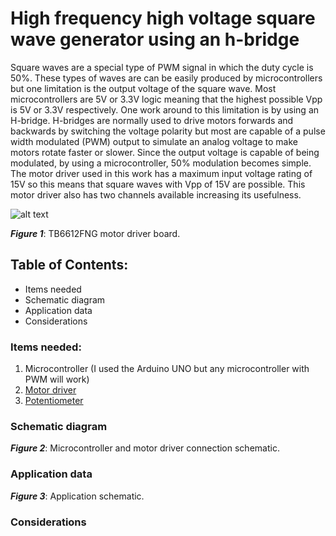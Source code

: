 # High frequency high voltage square wave generator using an h-bridge

Square waves are a special type of PWM signal in which the duty cycle is 50%. These types of waves are can be easily produced by microcontrollers but one limitation is the output voltage of the square wave. Most microcontrollers are 5V or 3.3V logic meaning that the highest possible Vpp is 5V or 3.3V respectively. One work around to this limitation is by using an H-bridge. H-bridges are normally used to drive motors forwards and backwards by switching the voltage polarity but most are capable of a pulse width modulated (PWM) output to simulate an analog voltage to make motors rotate faster or slower. Since the output voltage is capable of being modulated, by using a microcontroller, 50% modulation becomes simple. The motor driver used in this work has a maximum input voltage rating of 15V so this means that square waves with Vpp of 15V are possible. This motor driver also has two channels available increasing its usefulness.

![alt text](https://i.imgur.com/VBqVKss.png)

***Figure 1***: TB6612FNG motor driver board.

## Table of Contents:
- Items needed
- Schematic diagram
- Application data
- Considerations

### Items needed:

1. Microcontroller (I used the Arduino UNO but any microcontroller with PWM will work)
2. [Motor driver](https://www.sparkfun.com/products/14450)
3. [Potentiometer](https://www.sparkfun.com/products/9806)

### Schematic diagram

***Figure 2***: Microcontroller and motor driver connection schematic.

### Application data

***Figure 3***: Application schematic.

### Considerations

